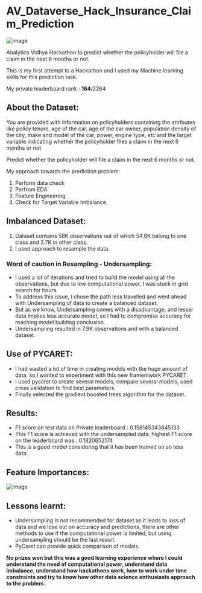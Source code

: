 # AV_Dataverse_Hack_Insurance_Claim_Prediction
![image](https://user-images.githubusercontent.com/96112553/223963557-0b5cc202-6e65-4e5d-b8da-67e50aadd09b.png)

Analytics Vidhya Hackathon to predict whether the policyholder will file a claim in the next 6 months or not.

This is my first attempt to a Hackathon and I used my Machine learning skills for this prediction task.

My private leaderboard rank : **164**/2264

## About the Dataset:
You are provided with information on policyholders containing the attributes like policy tenure, age of the car, age of the car owner, population density of the city, make and model of the car, power, engine type, etc and the target variable indicating whether the policyholder files a claim in the next 6 months or not

Predict whether the policyholder will file a claim in the next 6 months or not.

My approach towards the prediction problem:
1. Perform data check
2. Perfrom EDA
3. Feature Engineering
4. Check for Target Variable Imbalance.

## Imbalanced Dataset:
1. Dataset contains 58K observations out of which 54.8K belong to one class and 3.7K in other class.
2. I used approach to resample the data.

### Word of caution in Resampling - Undersampling:
* I used a lot of iterations and tried to build the model using all the observations, but due to low computational power, I was stuck in grid search for hours.
* To address this issue, I chose the path less travelled and went ahead with Undersampling of data to create a balanced dataset.
* But as we know, Undersampling comes with a disadvantage, and lesser data implies less accurate model, so I had to compromise accuracy for reaching model building conclusion.
* Undersampling resulted in 7.9K observations and with a balanced dataset.

## Use of PYCARET:
* I had wasted a lot of time in creating models with the huge amount of data, so I wanted to experiment with this new framemwork PYCARET.
* I used pycaret to create several models, compare several models, used cross validation to find best parameters.
* Finally selected the gradient boosted trees algorithm for the dataset.

## Results:
* F1 score on test data on Private leaderboard : 0.158145343845133
* This F1 score is achieved with the undersampled data, highest F1 score on the leaderboard was : 0.1820652174
* This is a good model considering that it has been trained on so less data.

## Feature Importances:
![image](https://user-images.githubusercontent.com/96112553/223963086-84779796-d2d2-47f3-a1d1-b7050f6edb47.png)


## Lessons learnt:
* Undersampling is not recommended for dataset as it leads to loss of data and we lose out on accuracy and predictions, there are other methods to use if the computational power is limited, but using undersampling should be the last resort.
* PyCaret can provide quick comparison of models.

**No prizes won but this was a good learning experience where I could understand the need of computational power, understand data imbalance, understand how hackathons work, how to work under time constraints and try to know how other data science enthusiasts approach to the problem.**

